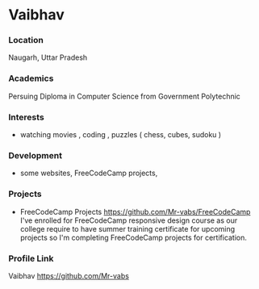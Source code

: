 # Vaibhav

### Location

Naugarh, Uttar Pradesh

### Academics

Persuing Diploma in Computer Science from Government Polytechnic

### Interests

- watching movies , coding , puzzles ( chess, cubes, sudoku )

### Development

- some websites, FreeCodeCamp projects, 

### Projects

- FreeCodeCamp Projects https://github.com/Mr-vabs/FreeCodeCamp I've enrolled for FreeCodeCamp responsive design course as our college require to have summer training certificate for upcoming projects so I'm completing FreeCodeCamp projects for certification.

### Profile Link

Vaibhav https://github.com/Mr-vabs

